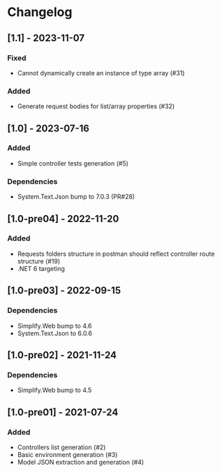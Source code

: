 # Changelog

## [1.1] - 2023-11-07

### Fixed

- Cannot dynamically create an instance of type array (#31)

### Added

- Generate request bodies for list/array properties (#32)

## [1.0] - 2023-07-16

### Added

- Simple controller tests generation (#5)

### Dependencies

- System.Text.Json bump to 7.0.3 (PR#28)

## [1.0-pre04] - 2022-11-20

### Added

- Requests folders structure in postman should reflect controller route structure (#19)
- .NET 6 targeting

## [1.0-pre03] - 2022-09-15

### Dependencies

- Simplify.Web bump to 4.6
- System.Text.Json to 6.0.6

## [1.0-pre02] - 2021-11-24

### Dependencies

- Simplify.Web bump to 4.5

## [1.0-pre01] - 2021-07-24

### Added

- Controllers list generation (#2)
- Basic environment generation (#3)
- Model JSON extraction and generation (#4)
